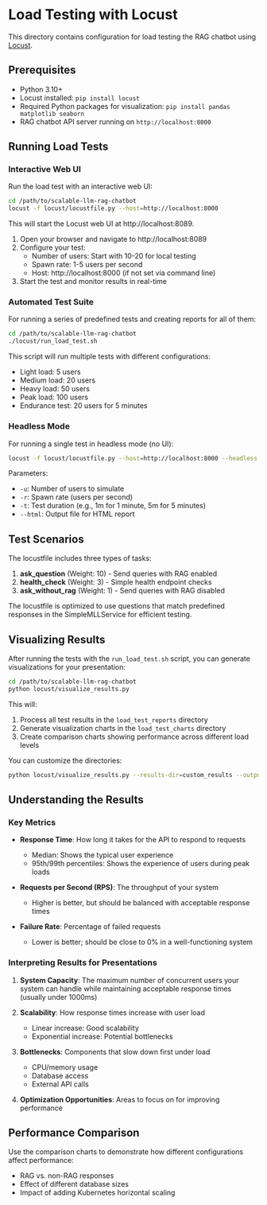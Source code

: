 # Load Testing with Locust

This directory contains configuration for load testing the RAG chatbot using [Locust](https://locust.io/).

## Prerequisites

- Python 3.10+
- Locust installed: `pip install locust`
- Required Python packages for visualization: `pip install pandas matplotlib seaborn`
- RAG chatbot API server running on `http://localhost:8000`

## Running Load Tests

### Interactive Web UI

Run the load test with an interactive web UI:

```bash
cd /path/to/scalable-llm-rag-chatbot
locust -f locust/locustfile.py --host=http://localhost:8000
```

This will start the Locust web UI at http://localhost:8089.

1. Open your browser and navigate to http://localhost:8089
2. Configure your test:
   - Number of users: Start with 10-20 for local testing
   - Spawn rate: 1-5 users per second
   - Host: http://localhost:8000 (if not set via command line)
3. Start the test and monitor results in real-time

### Automated Test Suite

For running a series of predefined tests and creating reports for all of them:

```bash
cd /path/to/scalable-llm-rag-chatbot
./locust/run_load_test.sh
```

This script will run multiple tests with different configurations:
- Light load: 5 users
- Medium load: 20 users
- Heavy load: 50 users
- Peak load: 100 users
- Endurance test: 20 users for 5 minutes

### Headless Mode

For running a single test in headless mode (no UI):

```bash
locust -f locust/locustfile.py --host=http://localhost:8000 --headless -u 20 -r 5 -t 1m --html=locust_report.html
```

Parameters:
- `-u`: Number of users to simulate
- `-r`: Spawn rate (users per second)
- `-t`: Test duration (e.g., 1m for 1 minute, 5m for 5 minutes)
- `--html`: Output file for HTML report

## Test Scenarios

The locustfile includes three types of tasks:

1. **ask_question** (Weight: 10) - Send queries with RAG enabled
2. **health_check** (Weight: 3) - Simple health endpoint checks
3. **ask_without_rag** (Weight: 1) - Send queries with RAG disabled

The locustfile is optimized to use questions that match predefined responses in the SimpleMLLService for efficient testing.

## Visualizing Results

After running the tests with the `run_load_test.sh` script, you can generate visualizations for your presentation:

```bash
cd /path/to/scalable-llm-rag-chatbot
python locust/visualize_results.py
```

This will:
1. Process all test results in the `load_test_reports` directory
2. Generate visualization charts in the `load_test_charts` directory
3. Create comparison charts showing performance across different load levels

You can customize the directories:

```bash
python locust/visualize_results.py --results-dir=custom_results --output-dir=custom_charts
```

## Understanding the Results

### Key Metrics

- **Response Time**: How long it takes for the API to respond to requests
  - Median: Shows the typical user experience
  - 95th/99th percentiles: Shows the experience of users during peak loads
  
- **Requests per Second (RPS)**: The throughput of your system
  - Higher is better, but should be balanced with acceptable response times
  
- **Failure Rate**: Percentage of failed requests
  - Lower is better; should be close to 0% in a well-functioning system

### Interpreting Results for Presentations

1. **System Capacity**: The maximum number of concurrent users your system can handle while maintaining acceptable response times (usually under 1000ms)

2. **Scalability**: How response times increase with user load
   - Linear increase: Good scalability
   - Exponential increase: Potential bottlenecks
   
3. **Bottlenecks**: Components that slow down first under load
   - CPU/memory usage
   - Database access
   - External API calls

4. **Optimization Opportunities**: Areas to focus on for improving performance

## Performance Comparison

Use the comparison charts to demonstrate how different configurations affect performance:

- RAG vs. non-RAG responses
- Effect of different database sizes
- Impact of adding Kubernetes horizontal scaling 